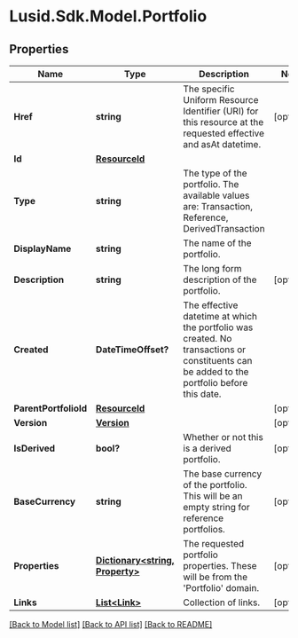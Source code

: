 
# Lusid.Sdk.Model.Portfolio

## Properties

Name | Type | Description | Notes
------------ | ------------- | ------------- | -------------
**Href** | **string** | The specific Uniform Resource Identifier (URI) for this resource at the requested effective and asAt datetime. | [optional] 
**Id** | [**ResourceId**](ResourceId.md) |  | 
**Type** | **string** | The type of the portfolio. The available values are: Transaction, Reference, DerivedTransaction | 
**DisplayName** | **string** | The name of the portfolio. | 
**Description** | **string** | The long form description of the portfolio. | [optional] 
**Created** | **DateTimeOffset?** | The effective datetime at which the portfolio was created. No transactions or constituents can be added to the portfolio before this date. | 
**ParentPortfolioId** | [**ResourceId**](ResourceId.md) |  | [optional] 
**Version** | [**Version**](Version.md) |  | [optional] 
**IsDerived** | **bool?** | Whether or not this is a derived portfolio. | [optional] 
**BaseCurrency** | **string** | The base currency of the portfolio. This will be an empty string for reference portfolios. | [optional] 
**Properties** | [**Dictionary&lt;string, Property&gt;**](Property.md) | The requested portfolio properties. These will be from the &#39;Portfolio&#39; domain. | [optional] 
**Links** | [**List&lt;Link&gt;**](Link.md) | Collection of links. | [optional] 

[[Back to Model list]](../README.md#documentation-for-models)
[[Back to API list]](../README.md#documentation-for-api-endpoints)
[[Back to README]](../README.md)

